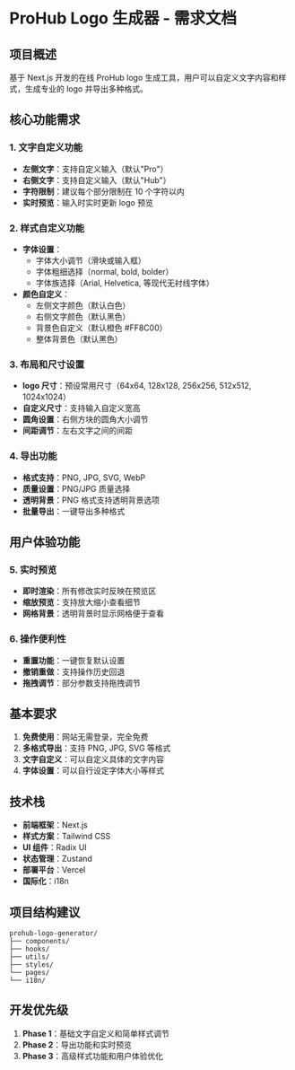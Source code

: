 # ProHub Logo 生成器 - 需求文档

## 项目概述

基于 Next.js 开发的在线 ProHub logo 生成工具，用户可以自定义文字内容和样式，生成专业的 logo 并导出多种格式。

## 核心功能需求

### 1. 文字自定义功能

-   **左侧文字**：支持自定义输入（默认"Pro"）
-   **右侧文字**：支持自定义输入（默认"Hub"）
-   **字符限制**：建议每个部分限制在 10 个字符以内
-   **实时预览**：输入时实时更新 logo 预览

### 2. 样式自定义功能

-   **字体设置**：
    -   字体大小调节（滑块或输入框）
    -   字体粗细选择（normal, bold, bolder）
    -   字体族选择（Arial, Helvetica, 等现代无衬线字体）
-   **颜色自定义**：
    -   左侧文字颜色（默认白色）
    -   右侧文字颜色（默认黑色）
    -   背景色自定义（默认橙色 #FF8C00）
    -   整体背景色（默认黑色）

### 3. 布局和尺寸设置

-   **logo 尺寸**：预设常用尺寸（64x64, 128x128, 256x256, 512x512, 1024x1024）
-   **自定义尺寸**：支持输入自定义宽高
-   **圆角设置**：右侧方块的圆角大小调节
-   **间距调节**：左右文字之间的间距

### 4. 导出功能

-   **格式支持**：PNG, JPG, SVG, WebP
-   **质量设置**：PNG/JPG 质量选择
-   **透明背景**：PNG 格式支持透明背景选项
-   **批量导出**：一键导出多种格式

## 用户体验功能

### 5. 实时预览

-   **即时渲染**：所有修改实时反映在预览区
-   **缩放预览**：支持放大缩小查看细节
-   **网格背景**：透明背景时显示网格便于查看

### 6. 操作便利性

-   **重置功能**：一键恢复默认设置
-   **撤销重做**：支持操作历史回退
-   **拖拽调节**：部分参数支持拖拽调节

## 基本要求

1. **免费使用**：网站无需登录，完全免费
2. **多格式导出**：支持 PNG, JPG, SVG 等格式
3. **文字自定义**：可以自定义具体的文字内容
4. **字体设置**：可以自行设定字体大小等样式

## 技术栈

-   **前端框架**：Next.js
-   **样式方案**：Tailwind CSS
-   **UI 组件**：Radix UI
-   **状态管理**：Zustand
-   **部署平台**：Vercel
-   **国际化**：i18n

## 项目结构建议

```
prohub-logo-generator/
├── components/
├── hooks/
├── utils/
├── styles/
└── pages/
└── i18n/
```

## 开发优先级

1. **Phase 1**：基础文字自定义和简单样式调节
2. **Phase 2**：导出功能和实时预览
3. **Phase 3**：高级样式功能和用户体验优化
